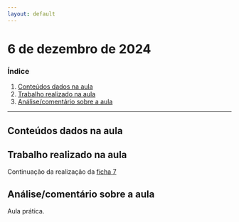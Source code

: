 ```yaml
---
layout: default
---
```


# 6 de dezembro de 2024

<h3><b>Índice</b></h3>

1. [Conteúdos dados na aula](#conteúdos-dados-na-aula)
2. [Trabalho realizado na aula](#trabalho-realizado-na-aula)
3. [Análise/comentário sobre a aula](#análisecomentário-sobre-a-aula)

---

## Conteúdos dados na aula

## Trabalho realizado na aula

Continuação da realização da [ficha 7](../trabalhos/D1_PedroAlmeida_Ficha07.py)

## Análise/comentário sobre a aula

Aula prática.

